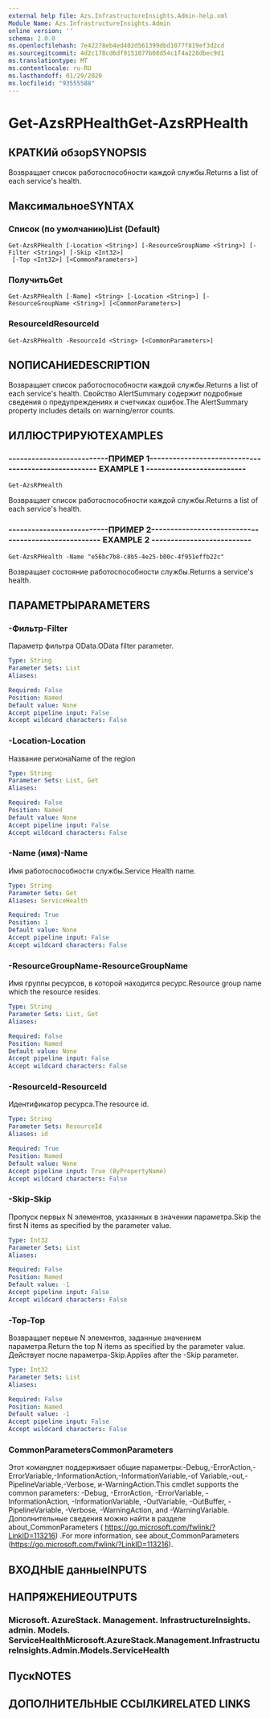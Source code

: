 ```yaml
---
external help file: Azs.InfrastructureInsights.Admin-help.xml
Module Name: Azs.InfrastructureInsights.Admin
online version: ''
schema: 2.0.0
ms.openlocfilehash: 7e42278eb4ed402d561399dbd1077f819ef3d2cd
ms.sourcegitcommit: 4d2c178cd6df9151877b08d54c1f4a228dbec9d1
ms.translationtype: MT
ms.contentlocale: ru-RU
ms.lasthandoff: 01/29/2020
ms.locfileid: "93555588"
---
```

# <span data-ttu-id="a78d3-101">Get-AzsRPHealth</span><span class="sxs-lookup"><span data-stu-id="a78d3-101">Get-AzsRPHealth</span></span>

## <span data-ttu-id="a78d3-102">КРАТКИй обзор</span><span class="sxs-lookup"><span data-stu-id="a78d3-102">SYNOPSIS</span></span>
<span data-ttu-id="a78d3-103">Возвращает список работоспособности каждой службы.</span><span class="sxs-lookup"><span data-stu-id="a78d3-103">Returns a list of each service's health.</span></span>

## <span data-ttu-id="a78d3-104">Максимальное</span><span class="sxs-lookup"><span data-stu-id="a78d3-104">SYNTAX</span></span>

### <span data-ttu-id="a78d3-105">Список (по умолчанию)</span><span class="sxs-lookup"><span data-stu-id="a78d3-105">List (Default)</span></span>
```
Get-AzsRPHealth [-Location <String>] [-ResourceGroupName <String>] [-Filter <String>] [-Skip <Int32>]
 [-Top <Int32>] [<CommonParameters>]
```

### <span data-ttu-id="a78d3-106">Получить</span><span class="sxs-lookup"><span data-stu-id="a78d3-106">Get</span></span>
```
Get-AzsRPHealth [-Name] <String> [-Location <String>] [-ResourceGroupName <String>] [<CommonParameters>]
```

### <span data-ttu-id="a78d3-107">ResourceId</span><span class="sxs-lookup"><span data-stu-id="a78d3-107">ResourceId</span></span>
```
Get-AzsRPHealth -ResourceId <String> [<CommonParameters>]
```

## <span data-ttu-id="a78d3-108">NОПИСАНИЕ</span><span class="sxs-lookup"><span data-stu-id="a78d3-108">DESCRIPTION</span></span>
<span data-ttu-id="a78d3-109">Возвращает список работоспособности каждой службы.</span><span class="sxs-lookup"><span data-stu-id="a78d3-109">Returns a list of each service's health.</span></span> <span data-ttu-id="a78d3-110">Свойство AlertSummary содержит подробные сведения о предупреждениях и счетчиках ошибок.</span><span class="sxs-lookup"><span data-stu-id="a78d3-110">The AlertSummary property includes details on warning/error counts.</span></span>

## <span data-ttu-id="a78d3-111">ИЛЛЮСТРИРУЮТ</span><span class="sxs-lookup"><span data-stu-id="a78d3-111">EXAMPLES</span></span>

### <span data-ttu-id="a78d3-112">--------------------------ПРИМЕР 1--------------------------</span><span class="sxs-lookup"><span data-stu-id="a78d3-112">-------------------------- EXAMPLE 1 --------------------------</span></span>
```
Get-AzsRPHealth
```

<span data-ttu-id="a78d3-113">Возвращает список работоспособности каждой службы.</span><span class="sxs-lookup"><span data-stu-id="a78d3-113">Returns a list of each service's health.</span></span>

### <span data-ttu-id="a78d3-114">--------------------------ПРИМЕР 2--------------------------</span><span class="sxs-lookup"><span data-stu-id="a78d3-114">-------------------------- EXAMPLE 2 --------------------------</span></span>
```
Get-AzsRPHealth -Name "e56bc7b8-c8b5-4e25-b00c-4f951effb22c"
```

<span data-ttu-id="a78d3-115">Возвращает состояние работоспособности службы.</span><span class="sxs-lookup"><span data-stu-id="a78d3-115">Returns a service's health.</span></span>

## <span data-ttu-id="a78d3-116">ПАРАМЕТРЫ</span><span class="sxs-lookup"><span data-stu-id="a78d3-116">PARAMETERS</span></span>

### <span data-ttu-id="a78d3-117">-Фильтр</span><span class="sxs-lookup"><span data-stu-id="a78d3-117">-Filter</span></span>
<span data-ttu-id="a78d3-118">Параметр фильтра OData.</span><span class="sxs-lookup"><span data-stu-id="a78d3-118">OData filter parameter.</span></span>

```yaml
Type: String
Parameter Sets: List
Aliases: 

Required: False
Position: Named
Default value: None
Accept pipeline input: False
Accept wildcard characters: False
```

### <span data-ttu-id="a78d3-119">-Location</span><span class="sxs-lookup"><span data-stu-id="a78d3-119">-Location</span></span>
<span data-ttu-id="a78d3-120">Название региона</span><span class="sxs-lookup"><span data-stu-id="a78d3-120">Name of the region</span></span>

```yaml
Type: String
Parameter Sets: List, Get
Aliases: 

Required: False
Position: Named
Default value: None
Accept pipeline input: False
Accept wildcard characters: False
```

### <span data-ttu-id="a78d3-121">-Name (имя)</span><span class="sxs-lookup"><span data-stu-id="a78d3-121">-Name</span></span>
<span data-ttu-id="a78d3-122">Имя работоспособности службы.</span><span class="sxs-lookup"><span data-stu-id="a78d3-122">Service Health name.</span></span>

```yaml
Type: String
Parameter Sets: Get
Aliases: ServiceHealth

Required: True
Position: 1
Default value: None
Accept pipeline input: False
Accept wildcard characters: False
```

### <span data-ttu-id="a78d3-123">-ResourceGroupName</span><span class="sxs-lookup"><span data-stu-id="a78d3-123">-ResourceGroupName</span></span>
<span data-ttu-id="a78d3-124">Имя группы ресурсов, в которой находится ресурс.</span><span class="sxs-lookup"><span data-stu-id="a78d3-124">Resource group name which the resource resides.</span></span>

```yaml
Type: String
Parameter Sets: List, Get
Aliases: 

Required: False
Position: Named
Default value: None
Accept pipeline input: False
Accept wildcard characters: False
```

### <span data-ttu-id="a78d3-125">-ResourceId</span><span class="sxs-lookup"><span data-stu-id="a78d3-125">-ResourceId</span></span>
<span data-ttu-id="a78d3-126">Идентификатор ресурса.</span><span class="sxs-lookup"><span data-stu-id="a78d3-126">The resource id.</span></span>

```yaml
Type: String
Parameter Sets: ResourceId
Aliases: id

Required: True
Position: Named
Default value: None
Accept pipeline input: True (ByPropertyName)
Accept wildcard characters: False
```

### <span data-ttu-id="a78d3-127">-Skip</span><span class="sxs-lookup"><span data-stu-id="a78d3-127">-Skip</span></span>
<span data-ttu-id="a78d3-128">Пропуск первых N элементов, указанных в значении параметра.</span><span class="sxs-lookup"><span data-stu-id="a78d3-128">Skip the first N items as specified by the parameter value.</span></span>

```yaml
Type: Int32
Parameter Sets: List
Aliases: 

Required: False
Position: Named
Default value: -1
Accept pipeline input: False
Accept wildcard characters: False
```

### <span data-ttu-id="a78d3-129">-Top</span><span class="sxs-lookup"><span data-stu-id="a78d3-129">-Top</span></span>
<span data-ttu-id="a78d3-130">Возвращает первые N элементов, заданные значением параметра.</span><span class="sxs-lookup"><span data-stu-id="a78d3-130">Return the top N items as specified by the parameter value.</span></span>
<span data-ttu-id="a78d3-131">Действует после параметра-Skip.</span><span class="sxs-lookup"><span data-stu-id="a78d3-131">Applies after the -Skip parameter.</span></span>

```yaml
Type: Int32
Parameter Sets: List
Aliases: 

Required: False
Position: Named
Default value: -1
Accept pipeline input: False
Accept wildcard characters: False
```

### <span data-ttu-id="a78d3-132">CommonParameters</span><span class="sxs-lookup"><span data-stu-id="a78d3-132">CommonParameters</span></span>
<span data-ttu-id="a78d3-133">Этот командлет поддерживает общие параметры:-Debug,-ErrorAction,-ErrorVariable,-InformationAction,-InformationVariable,-of Variable,-out,-PipelineVariable,-Verbose, и-WarningAction.</span><span class="sxs-lookup"><span data-stu-id="a78d3-133">This cmdlet supports the common parameters: -Debug, -ErrorAction, -ErrorVariable, -InformationAction, -InformationVariable, -OutVariable, -OutBuffer, -PipelineVariable, -Verbose, -WarningAction, and -WarningVariable.</span></span> <span data-ttu-id="a78d3-134">Дополнительные сведения можно найти в разделе about_CommonParameters ( https://go.microsoft.com/fwlink/?LinkID=113216) .</span><span class="sxs-lookup"><span data-stu-id="a78d3-134">For more information, see about_CommonParameters (https://go.microsoft.com/fwlink/?LinkID=113216).</span></span>

## <span data-ttu-id="a78d3-135">ВХОДНЫЕ данные</span><span class="sxs-lookup"><span data-stu-id="a78d3-135">INPUTS</span></span>

## <span data-ttu-id="a78d3-136">НАПРЯЖЕНИЕ</span><span class="sxs-lookup"><span data-stu-id="a78d3-136">OUTPUTS</span></span>

### <span data-ttu-id="a78d3-137">Microsoft. AzureStack. Management. InfrastructureInsights. admin. Models. ServiceHealth</span><span class="sxs-lookup"><span data-stu-id="a78d3-137">Microsoft.AzureStack.Management.InfrastructureInsights.Admin.Models.ServiceHealth</span></span>

## <span data-ttu-id="a78d3-138">Пуск</span><span class="sxs-lookup"><span data-stu-id="a78d3-138">NOTES</span></span>

## <span data-ttu-id="a78d3-139">ДОПОЛНИТЕЛЬНЫЕ ССЫЛКИ</span><span class="sxs-lookup"><span data-stu-id="a78d3-139">RELATED LINKS</span></span>

